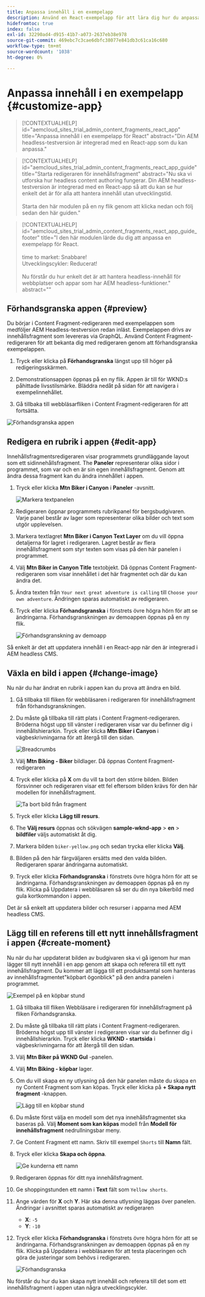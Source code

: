 ```yaml
---
title: Anpassa innehåll i en exempelapp
description: Använd en React-exempelapp för att lära dig hur du anpassar innehåll med hjälp av den headless-funktion som finns i AEM as a Cloud Service.
hidefromtoc: true
index: false
exl-id: 32290ad4-d915-41b7-a073-2637eb38e978
source-git-commit: 469ebc7c3cae6dbfc38077e841db3c61ca16c680
workflow-type: tm+mt
source-wordcount: '1038'
ht-degree: 0%

---
```



# Anpassa innehåll i en exempelapp {#customize-app}

>[!CONTEXTUALHELP]
>id="aemcloud_sites_trial_admin_content_fragments_react_app"
>title="Anpassa innehåll i en exempelapp för React"
>abstract="Din AEM headless-testversion är integrerad med en React-app som du kan anpassa."

>[!CONTEXTUALHELP]
>id="aemcloud_sites_trial_admin_content_fragments_react_app_guide"
>title="Starta redigeraren för innehållsfragment"
>abstract="Nu ska vi utforska hur headless content authoring fungerar. Din AEM headless-testversion är integrerad med en React-app så att du kan se hur enkelt det är för alla att hantera innehåll utan utvecklingstid.<br><br>Starta den här modulen på en ny flik genom att klicka nedan och följ sedan den här guiden."

>[!CONTEXTUALHELP]
>id="aemcloud_sites_trial_admin_content_fragments_react_app_guide_footer"
>title="I den här modulen lärde du dig att anpassa en exempelapp för React.<br><br>time to market: Snabbare!<br>Utvecklingscykler: Reducerat!<br><br>Nu förstår du hur enkelt det är att hantera headless-innehåll för webbplatser och appar som har AEM headless-funktioner."
>abstract=""

## Förhandsgranska appen {#preview}

Du börjar i Content Fragment-redigeraren med exempelappen som medföljer AEM Headless-testversion redan inläst. Exempelappen drivs av innehållsfragment som levereras via GraphQL. Använd Content Fragment-redigeraren för att bekanta dig med redigeraren genom att förhandsgranska exempelappen.

1. Tryck eller klicka på **Förhandsgranska** längst upp till höger på redigeringsskärmen.

1. Demonstrationsappen öppnas på en ny flik. Appen är till för WKND:s påhittade livsstilsmärke. Bläddra nedåt på sidan för att navigera i exempelinnehållet.

1. Gå tillbaka till webbläsarfliken i Content Fragment-redigeraren för att fortsätta.

![Förhandsgranska appen](assets/do-not-localize/preview-app-1.png)

## Redigera en rubrik i appen {#edit-app}

Innehållsfragmentsredigeraren visar programmets grundläggande layout som ett sidinnehållsfragment. The **Paneler** representerar olika sidor i programmet, som var och en är sin egen innehållsfragment. Genom att ändra dessa fragment kan du ändra innehållet i appen.

1. Tryck eller klicka **Mtn Biker i Canyon** i **Paneler** -avsnitt.

   ![Markera textpanelen](assets/do-not-localize/edit-header-1.png)

1. Redigeraren öppnar programmets rubrikpanel för bergsbudgivaren. Varje panel består av lager som representerar olika bilder och text som utgör upplevelsen.

1. Markera textlagret **Mtn Biker i Canyon Text Layer** om du vill öppna detaljerna för lagret i redigeraren. Lagret består av flera innehållsfragment som styr texten som visas på den här panelen i programmet.

1. Välj **Mtn Biker in Canyon Title** textobjekt. Då öppnas Content Fragment-redigeraren som visar innehållet i det här fragmentet och där du kan ändra det.

1. Ändra texten från `Your next great adventure is calling` till `Choose your own adventure`. Ändringen sparas automatiskt av redigeraren.

1. Tryck eller klicka **Förhandsgranska** i fönstrets övre högra hörn för att se ändringarna. Förhandsgranskningen av demoappen öppnas på en ny flik.

   ![Förhandsgranskning av demoapp](assets/do-not-localize/edit-header-5-6.png)

Så enkelt är det att uppdatera innehåll i en React-app när den är integrerad i AEM headless CMS.

## Växla en bild i appen {#change-image}

Nu när du har ändrat en rubrik i appen kan du prova att ändra en bild.

1. Gå tillbaka till fliken för webbläsaren i redigeraren för innehållsfragment från förhandsgranskningen.

1. Du måste gå tillbaka till rätt plats i Content Fragment-redigeraren. Bröderna högst upp till vänster i redigeraren visar var du befinner dig i innehållshierarkin. Tryck eller klicka **Mtn Biker i Canyon** i vägbeskrivningarna för att återgå till den sidan.

   ![Breadcrumbs](assets/do-not-localize/swap-image-2.png)

1. Välj **Mtn Biking - Biker** bildlager. Då öppnas Content Fragment-redigeraren

1. Tryck eller klicka på **X** om du vill ta bort den större bilden. Bilden försvinner och redigeraren visar ett fel eftersom bilden krävs för den här modellen för innehållsfragment.

   ![Ta bort bild från fragment](assets/do-not-localize/swap-image-4.png)

1. Tryck eller klicka **Lägg till resurs**.

1. The **Välj resurs** öppnas och sökvägen **sample-wknd-app** > **en** > **bildfiler** väljs automatiskt åt dig.

1. Markera bilden `biker-yellow.png` och sedan trycka eller klicka **Välj**.

1. Bilden på den här färgväljaren ersätts med den valda bilden. Redigeraren sparar ändringarna automatiskt.

1. Tryck eller klicka **Förhandsgranska** i fönstrets övre högra hörn för att se ändringarna. Förhandsgranskningen av demoappen öppnas på en ny flik. Klicka på Uppdatera i webbläsaren så ser du din nya bikerbild med gula kortkommandon i appen.

Det är så enkelt att uppdatera bilder och resurser i apparna med AEM headless CMS.

## Lägg till en referens till ett nytt innehållsfragment i appen {#create-moment}

Nu när du har uppdaterat bilden av budgivaren ska vi gå igenom hur man lägger till nytt innehåll i en app genom att skapa och referera till ett nytt innehållsfragment. Du kommer att lägga till ett produktsamtal som hanteras av innehållsfragmentet&quot;köpbart ögonblick&quot; på den andra panelen i programmet.

![Exempel på en köpbar stund](assets/do-not-localize/example-shoppable-moment.png)

1. Gå tillbaka till fliken Webbläsare i redigeraren för innehållsfragment på fliken Förhandsgranska.

1. Du måste gå tillbaka till rätt plats i Content Fragment-redigeraren. Bröderna högst upp till vänster i redigeraren visar var du befinner dig i innehållshierarkin. Tryck eller klicka **WKND - startsida** i vägbeskrivningarna för att återgå till den sidan.

1. Välj **Mtn Biker på WKND Gul** -panelen.

1. Välj **Mtn Biking - köpbar** lager.

1. Om du vill skapa en ny utlysning på den här panelen måste du skapa en ny Content Fragment som kan köpas. Tryck eller klicka på **+ Skapa nytt fragment** -knappen.

   ![Lägg till en köpbar stund](assets/do-not-localize/add-reference-1-5.png)

1. Du måste först välja en modell som det nya innehållsfragmentet ska baseras på. Välj **Moment som kan köpas** modell från **Modell för innehållsfragment** nedrullningsbar meny.

1. Ge Content Fragment ett namn. Skriv till exempel `Shorts` till **Namn** fält.

1. Tryck eller klicka **Skapa och öppna**.

   ![Ge kunderna ett namn](assets/do-not-localize/add-reference-6-7-8.png)

1. Redigeraren öppnas för ditt nya innehållsfragment.

1. Ge shoppingstunden ett namn i **Text** fält som `Yellow shorts`.

1. Ange värden för **X** och **Y**. Här ska denna utlysning läggas över panelen. Ändringar i avsnittet sparas automatiskt av redigeraren

   * **X**: `-5`
   * **Y**: `-10`

1. Tryck eller klicka **Förhandsgranska** i fönstrets övre högra hörn för att se ändringarna. Förhandsgranskningen av demoappen öppnas på en ny flik. Klicka på Uppdatera i webbläsaren för att testa placeringen och göra de justeringar som behövs i redigeraren.

   ![Förhandsgranska](assets/do-not-localize/add-reference-10-11-12.png)

Nu förstår du hur du kan skapa nytt innehåll och referera till det som ett innehållsfragment i appen utan några utvecklingscykler.

